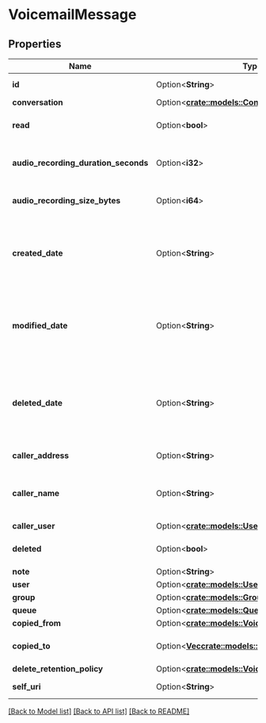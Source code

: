 # VoicemailMessage

## Properties

Name | Type | Description | Notes
------------ | ------------- | ------------- | -------------
**id** | Option<**String**> | The globally unique identifier for the object. | [optional][readonly]
**conversation** | Option<[**crate::models::Conversation**](Conversation.md)> |  | [optional]
**read** | Option<**bool**> | Whether the voicemail message is marked as read | [optional]
**audio_recording_duration_seconds** | Option<**i32**> | The voicemail message's audio recording duration in seconds | [optional][readonly]
**audio_recording_size_bytes** | Option<**i64**> | The voicemail message's audio recording size in bytes | [optional][readonly]
**created_date** | Option<**String**> | The date the voicemail message was created. Date time is represented as an ISO-8601 string. For example: yyyy-MM-ddTHH:mm:ss[.mmm]Z | [optional][readonly]
**modified_date** | Option<**String**> | The date the voicemail message was last modified. Date time is represented as an ISO-8601 string. For example: yyyy-MM-ddTHH:mm:ss[.mmm]Z | [optional][readonly]
**deleted_date** | Option<**String**> | The date the voicemail message deleted property was set to true. Date time is represented as an ISO-8601 string. For example: yyyy-MM-ddTHH:mm:ss[.mmm]Z | [optional][readonly]
**caller_address** | Option<**String**> | The caller address | [optional][readonly]
**caller_name** | Option<**String**> | Optionally the name of the caller that left the voicemail message if the caller was a known user | [optional][readonly]
**caller_user** | Option<[**crate::models::User**](User.md)> |  | [optional]
**deleted** | Option<**bool**> | Whether the voicemail message has been marked as deleted | [optional]
**note** | Option<**String**> | An optional note | [optional]
**user** | Option<[**crate::models::User**](User.md)> |  | [optional]
**group** | Option<[**crate::models::Group**](Group.md)> |  | [optional]
**queue** | Option<[**crate::models::Queue**](Queue.md)> |  | [optional]
**copied_from** | Option<[**crate::models::VoicemailCopyRecord**](VoicemailCopyRecord.md)> |  | [optional]
**copied_to** | Option<[**Vec<crate::models::VoicemailCopyRecord>**](VoicemailCopyRecord.md)> | Represents where this voicemail has been copied to | [optional][readonly]
**delete_retention_policy** | Option<[**crate::models::VoicemailRetentionPolicy**](VoicemailRetentionPolicy.md)> |  | [optional]
**self_uri** | Option<**String**> | The URI for this object | [optional][readonly]

[[Back to Model list]](../README.md#documentation-for-models) [[Back to API list]](../README.md#documentation-for-api-endpoints) [[Back to README]](../README.md)


